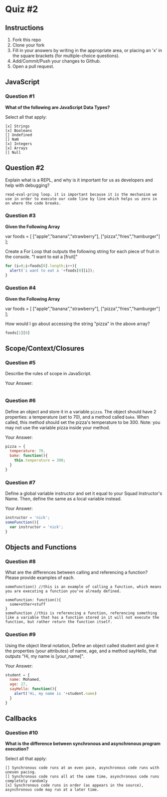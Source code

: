 # Quiz #2

## Instructions

1. Fork this repo
2. Clone your fork
3. Fill in your answers by writing in the appropriate area, or placing an 'x' in
the square brackets (for multiple-choice questions).
4. Add/Commit/Push your changes to Github.
5. Open a pull request.

## JavaScript

### Question #1

**What of the following are JavaScript Data Types?**

Select all that apply:
```
[x] Strings
[x] Booleans
[] Undefined
[] NaN
[x] Integers
[x] Arrays
[] Null
```

## Question #2

Explain what is a REPL, and why is it important for us as developers and help with debugging?

```
read-eval-pring loop. it is important because it is the mechanism we use in order to execute our code line by line which helps us zero in on where the code breaks.
```
### Question #3

**Given the Following Array**

var foods = [ ["apple","banana","strawberry"], ["pizza","fries","hamburger"] ];

Create a For Loop that outputs the following string for each piece of fruit in the console. "I want to eat a [fruit]"

```js
for (i=0;i<foods[0].length;i++){
  alert('i want to eat a '+foods[0][i]);
}
```
### Question #4

**Given the Following Array**

var foods = [ ["apple","banana","strawberry"], ["pizza","fries","hamburger"] ];

How would I go about accessing the string "pizza" in the above array?

```js
foods[1][0]
```

## Scope/Context/Closures

### Question #5

Describe the rules of scope in JavaScript.

Your Answer:
```scope refers to variables that any given function is able to "see" or access.
```

### Question #6

Define an object and store it in a variable `pizza`. The object should have 2
properties: a temperature (set to 70), and a method called `bake`. When called,
this method should set the pizza's temperature to be 300. Note: you may not use
the variable pizza inside your method.

Your Answer:
```js
pizza = {
  temperature: 70,
  bake: function(){
    this.temperature = 300;
  }
}
```

### Question #7

Define a global variable instructor and set it equal to your Squad Instructor's Name. Then, define the same as a local variable instead.

Your Answer:
```js
instructor = 'nick';
someFunction(){
  var instructor = 'nick';
}
```

## Objects and Functions

### Question #8

What are the differences between calling and referencing a function? Please provide examples of each.

```text
someFunction() //this is an example of calling a function, which means you are executing a function you've already defined.

someFunction: function(){
  some+other+stuff
}
someFunction //this is referencing a function, referencing something like a variable that has a function stored in it will not execute the function, but rather return the function itself.
```
### Question #9

Using the object literal notation, Define an object called student and give it the properties (your attributes) of name, age, and a method sayHello, that outputs "Hi, my name is [your_name]".

Your Answer:
```js
student = {
  name: Mohamed,
  age: 27,
  sayHello: function(){
    alert('Hi, my name is '+student.name)
  }
}
```

## Callbacks

### Question #10

**What is the difference between synchronous and asynchronous program execution?**

Select all that apply:
```
[] Synchronous code runs at an even pace, asynchronous code runs with uneven pacing.
[] Synchronous code runs all at the same time, asynchronous code runs completely randomly
[x] Synchronous code runs in order (as appears in the source), asynchronous code may run at a later time.
```
